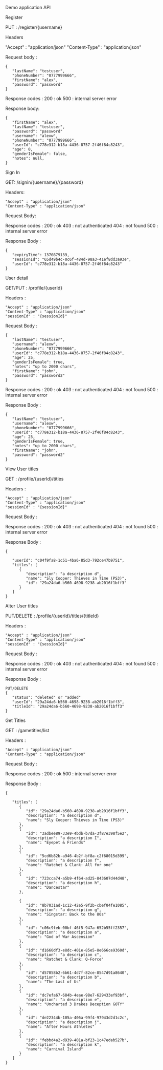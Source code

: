 Demo application API

Register



PUT : /register/{username}


Headers

"Accept" : "application/json"
"Content-Type" : "application/json"

Request body :		

	{
	   "lastName": "testuser",
	   "phoneNumber": "0777999666",
	   "firstName": "alex",
	   "password": "password"
	}

Response codes :
	200 : ok
	500 : internal server error

Response body:

	{
	   "firstName": "alex",
	   "lastName": "testuser",
	   "password": "password"
	   "username": "alexw",
	   "phoneNumber": "0777999666",
	   "userId": "c778e312-b18a-4436-8757-2f46f84c8243",
	   "age": 0,
	   "genderIsFemale": false,
	   "notes": null,
	}

Sign In


GET: /signin/{username}/{password}

Headers:

	"Accept" : "application/json"
	"Content-Type" : "application/json"

Request Body:

Response codes :
	200 : ok
	403 : not authenticated
	404 : not found
	500 : internal server error


Response Body :

	{
	   "expiryTime": 1370879139,
	   "sessionId": "65d49b4c-0c6f-484d-98a3-41ef8dd3a93e",
	   "userId": "c778e312-b18a-4436-8757-2f46f84c8243"
	}

User detail


GET/PUT : /profile/{userId}

Headers :

	"Accept" : "application/json"
	"Content-Type" : "application/json"
	"sessionId" : "{sessionId}"

Request Body :

	{
	   "lastName": "testuser",
	   "username": "alexw",
	   "phoneNumber": "0777999666",
	   "userId": "c778e312-b18a-4436-8757-2f46f84c8243",
	   "age": 25,
	   "genderIsFemale": true,
	   "notes": "up to 2000 chars",
	   "firstName": "john",
	   "password": "password2"
	}

Response codes :
	200 : ok
	403 : not authenticated
	404 : not found
	500 : internal server error


Response Body :

	{
	   "lastName": "testuser",
	   "username": "alexw",
	   "phoneNumber": "0777999666",
	   "userId": "c778e312-b18a-4436-8757-2f46f84c8243",
	   "age": 25,
	   "genderIsFemale": true,
	   "notes": "up to 2000 chars",
	   "firstName": "john",
	   "password": "password2"
	}

View User titles



GET : /profile/{userId}/titles

Headers :

	"Accept" : "application/json"
	"Content-Type" : "application/json"
	"sessionId" : "{sessionId}"

Request Body :


Response codes :
	200 : ok
	403 : not authenticated
	404 : not found
	500 : internal server error

Response Body :

	{
	
	   "userId": "c04f9fa8-1c51-4ba6-85d3-792ce47b9751",
	   "titles": [
	      {
	         "description": "a description d",
	         "name": "Sly Cooper: Thieves in Time (PS3)",
	         "id": "29a24da6-b560-4698-9238-ab2016f1bff3"
	      }
	   ]
	}

Alter User titles


PUT/DELETE : /profile/{userId}/titles/{titleId}

Headers :

	"Accept" : "application/json"
	"Content-Type" : "application/json"
	"sessionId" : "{sessionId}"

Request Body :

Response codes :
	200 : ok
	403 : not authenticated
	404 : not found
	500 : internal server error


Response Body :

	PUT/DELETE	
	{
	   "status": "deleted" or "added"
	   "userId": "29a24da6-b560-4698-9238-ab2016f1bff3",
	   "titleId": "29a24da6-b560-4698-9238-ab2016f1bff3"
	}

Get Titles


GET : /gametitles/list

Headers :

	"Accept" : "application/json"
	"Content-Type" : "application/json"

Request Body :

Response codes :
	200 : ok
	500 : internal server error

Response Body :
	

	{
	
	   "titles": [
	      {
	         "id": "29a24da6-b560-4698-9238-ab2016f1bff3",
	         "description": "a description d",
	         "name": "Sly Cooper: Thieves in Time (PS3)"
	      },
	      {
	         "id": "3adbee89-33e9-4bdb-b7da-3f87e398f5e2",
	         "description": "a description I",
	         "name": "Eyepet & Friends"
	      },
	      {
	         "id": "5cd6b82b-a946-4b2f-bf8a-c2f68015d399",
	         "description": "a description f",
	         "name": "Ratchet & Clank: All for one"
	      },
	      {
	         "id": "723cca74-a5b9-4f64-ad25-843607d44d48",
	         "description": "a description h",
	         "name": "Dancestar"
	      },
	
	      {
	         "id": "8b7031ad-1c12-42e5-9f2b-cbef04fe1085",
	         "description": "a description g",
	         "name": "Singstar: Back to the 80s"
	      },
	      {
	         "id": "c06c9feb-00bf-46f5-947a-652b55ff2357",
	         "description": "a description a",
	         "name": "God of War Ascension"
	      },
	      {
	         "id": "d1660df3-e8dc-401e-85e5-8e666ce9360d",
	         "description": "a description c",
	         "name": "Ratchet & Clank: Q-Force"
	      },
	      {
	         "id": "d57058b2-6b61-4d7f-82ce-8547d91a8640",
	         "description": "a description b",
	         "name": "The Last of Us"
	      },
	      {
	         "id": "dc7efa67-684b-4eae-98e7-629433ef93bf",
	         "description": "a description e",
	         "name": "Uncharted 3 Drakes Deception GOTY"
	      },
	      {
	         "id": "de22344b-105a-406a-99f4-97943d2d1c2c",
	         "description": "a description j",
	         "name": "After Hours Athletes"
	      },
	      {
	         "id": "febbd4a2-d939-401a-bf23-1c47edab527b",
	         "description": "a description k",
	         "name": "Carnival Island"
	      }
	   ]
	}

